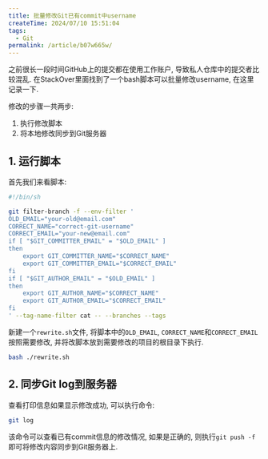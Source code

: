 ```yaml
---
title: 批量修改Git已有commit中username
createTime: 2024/07/10 15:51:04
tags:
  - Git
permalink: /article/b07w665w/
---
```

之前很长一段时间GitHub上的提交都在使用工作账户, 导致私人仓库中的提交者比较混乱. 在StackOver里面找到了一个bash脚本可以批量修改username, 在这里记录一下.

修改的步骤一共两步:
1. 执行修改脚本
2. 将本地修改同步到Git服务器

## 1. 运行脚本
首先我们来看脚本:
```bash
#!/bin/sh

git filter-branch -f --env-filter '
OLD_EMAIL="your-old@email.com"
CORRECT_NAME="correct-git-username"
CORRECT_EMAIL="your-new@email.com"
if [ "$GIT_COMMITTER_EMAIL" = "$OLD_EMAIL" ]
then
    export GIT_COMMITTER_NAME="$CORRECT_NAME"
    export GIT_COMMITTER_EMAIL="$CORRECT_EMAIL"
fi
if [ "$GIT_AUTHOR_EMAIL" = "$OLD_EMAIL" ]
then
    export GIT_AUTHOR_NAME="$CORRECT_NAME"
    export GIT_AUTHOR_EMAIL="$CORRECT_EMAIL"
fi
' --tag-name-filter cat -- --branches --tags
```
新建一个`rewrite.sh`文件, 将脚本中的`OLD_EMAIL`, `CORRECT_NAME`和`CORRECT_EMAIL`按照需要修改, 并将改脚本放到需要修改的项目的根目录下执行.
```bash
bash ./rewrite.sh
```

## 2. 同步Git log到服务器
查看打印信息如果显示修改成功, 可以执行命令:
```bash
git log
```
该命令可以查看已有commit信息的修改情况, 如果是正确的, 则执行`git push -f`即可将修改内容同步到Git服务器上.